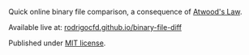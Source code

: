Quick online binary file comparison, a consequence of [Atwood's Law](https://blog.codinghorror.com/the-principle-of-least-power/).

Available live at: [rodrigocfd.github.io/binary-file-diff](https://rodrigocfd.github.io/binary-file-diff/)

Published under [MIT license](https://opensource.org/licenses/MIT).